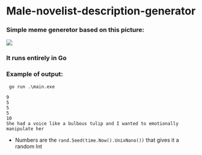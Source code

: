 # Male-novelist-description-generator

### Simple meme generetor based on this picture: 

<img src = https://repository-images.githubusercontent.com/494432059/3ebae042-1670-4686-bf2b-380b436df9d3>

### It runs entirely in Go

### Example of output: 

` go run .\main.exe` 

```
9 
5
5
5
10
She had a voice like a bulbous tulip and I wanted to emotionally manipulate her
```

- Numbers are the `rand.Seed(time.Now().UnixNano())` that gives it a random Int
